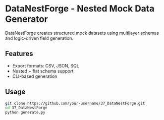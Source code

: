 # DataNestForge - Nested Mock Data Generator

DataNestForge creates structured mock datasets using multilayer schemas and logic-driven field generation.

## Features
- Export formats: CSV, JSON, SQL  
- Nested + flat schema support  
- CLI-based generation  

## Usage
```bash
git clone https://github.com/your-username/37_DataNestForge.git
cd 37_DataNestForge
python generate.py
